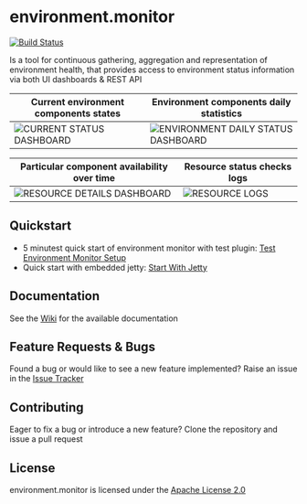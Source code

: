
# environment.monitor

[![Build Status](https://travis-ci.org/YagelNasManit/environment.monitor.svg?branch=master)](https://travis-ci.org/YagelNasManit/environment.monitor)

Is a tool for continuous gathering, aggregation and representation of environment health, that provides access to environment status information via both UI dashboards & REST API

Current environment components states | Environment components daily statistics  
--- | --- 
![CURRENT STATUS DASHBOARD](https://raw.githubusercontent.com/wiki/YagelNasManit/environment.monitor/images/current_env_status_dashboard.png) | ![ENVIRONMENT DAILY STATUS DASHBOARD](https://raw.githubusercontent.com/wiki/YagelNasManit/environment.monitor/images/env_daily_status_dashboard.png)

Particular component availability over time | Resource status checks logs  
--- | --- 
![RESOURCE DETAILS DASHBOARD](https://raw.githubusercontent.com/wiki/YagelNasManit/environment.monitor/images/resource_details_dashboard.png)| ![RESOURCE LOGS](https://raw.githubusercontent.com/wiki/YagelNasManit/environment.monitor/images/resource_details_dashboard_logs.png)




## Quickstart
- 5 minutest quick start of environment monitor with test plugin:
[Test Environment Monitor Setup](https://github.com/YagelNasManit/environment.monitor/wiki/Run-Test-Example)
- Quick start with embedded jetty:
[Start With Jetty](https://github.com/YagelNasManit/environment.monitor/wiki/Quick-Start-On-Embedded-Container)


## Documentation
See the [Wiki](https://github.com/YagelNasManit/environment.monitor/wiki) for the available documentation

## Feature Requests & Bugs
Found a bug or would like to see a new feature implemented? Raise an issue in the [Issue Tracker](https://github.com/YagelNasManit/environment.monitor/issues)

## Contributing
Eager to fix a bug or introduce a new feature? Clone the repository and issue a pull request


## License
environment.monitor is licensed under the [Apache License 2.0](https://github.com/YagelNasManit/environment.monitor/blob/master/LICENSE)
